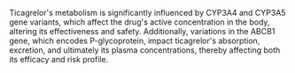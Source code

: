 Ticagrelor's metabolism is significantly influenced by CYP3A4 and CYP3A5 gene variants, which affect the drug's active concentration in the body, altering its effectiveness and safety. Additionally, variations in the ABCB1 gene, which encodes P-glycoprotein, impact ticagrelor's absorption, excretion, and ultimately its plasma concentrations, thereby affecting both its efficacy and risk profile.